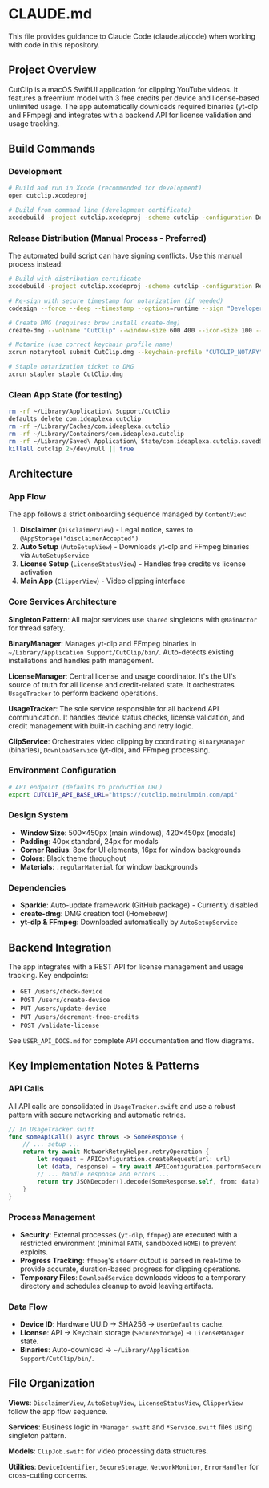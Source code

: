 # CLAUDE.md

This file provides guidance to Claude Code (claude.ai/code) when working with code in this repository.

## Project Overview

CutClip is a macOS SwiftUI application for clipping YouTube videos. It features a freemium model with 3 free credits per device and license-based unlimited usage. The app automatically downloads required binaries (yt-dlp and FFmpeg) and integrates with a backend API for license validation and usage tracking.

## Build Commands

### Development
```bash
# Build and run in Xcode (recommended for development)
open cutclip.xcodeproj

# Build from command line (development certificate)
xcodebuild -project cutclip.xcodeproj -scheme cutclip -configuration Debug build
```

### Release Distribution (Manual Process - Preferred)
The automated build script can have signing conflicts. Use this manual process instead:

```bash
# Build with distribution certificate
xcodebuild -project cutclip.xcodeproj -scheme cutclip -configuration Release -derivedDataPath build CODE_SIGN_STYLE=Manual CODE_SIGN_IDENTITY="Developer ID Application: Ideaplexa LLC (53P98M92V7)" clean build

# Re-sign with secure timestamp for notarization (if needed)
codesign --force --deep --timestamp --options=runtime --sign "Developer ID Application: Ideaplexa LLC (53P98M92V7)" build/Build/Products/Release/cutclip.app

# Create DMG (requires: brew install create-dmg)
create-dmg --volname "CutClip" --window-size 600 400 --icon-size 100 --app-drop-link 450 150 CutClip.dmg build/Build/Products/Release/cutclip.app

# Notarize (use correct keychain profile name)
xcrun notarytool submit CutClip.dmg --keychain-profile "CUTCLIP_NOTARY" --wait

# Staple notarization ticket to DMG
xcrun stapler staple CutClip.dmg
```

### Clean App State (for testing)
```bash
rm -rf ~/Library/Application\ Support/CutClip
defaults delete com.ideaplexa.cutclip
rm -rf ~/Library/Caches/com.ideaplexa.cutclip
rm -rf ~/Library/Containers/com.ideaplexa.cutclip
rm -rf ~/Library/Saved\ Application\ State/com.ideaplexa.cutclip.savedState
killall cutclip 2>/dev/null || true
```

## Architecture

### App Flow
The app follows a strict onboarding sequence managed by `ContentView`:
1. **Disclaimer** (`DisclaimerView`) - Legal notice, saves to `@AppStorage("disclaimerAccepted")`
2. **Auto Setup** (`AutoSetupView`) - Downloads yt-dlp and FFmpeg binaries via `AutoSetupService`
3. **License Setup** (`LicenseStatusView`) - Handles free credits vs license activation
4. **Main App** (`ClipperView`) - Video clipping interface

### Core Services Architecture

**Singleton Pattern**: All major services use `shared` singletons with `@MainActor` for thread safety.

**BinaryManager**: Manages yt-dlp and FFmpeg binaries in `~/Library/Application Support/CutClip/bin/`. Auto-detects existing installations and handles path management.

**LicenseManager**: Central license and usage coordinator. It's the UI's source of truth for all license and credit-related state. It orchestrates `UsageTracker` to perform backend operations.

**UsageTracker**: The sole service responsible for all backend API communication. It handles device status checks, license validation, and credit management with built-in caching and retry logic.

**ClipService**: Orchestrates video clipping by coordinating `BinaryManager` (binaries), `DownloadService` (yt-dlp), and FFmpeg processing.

### Environment Configuration
```bash
# API endpoint (defaults to production URL)
export CUTCLIP_API_BASE_URL="https://cutclip.moinulmoin.com/api"
```

### Design System
- **Window Size**: 500×450px (main windows), 420×450px (modals)
- **Padding**: 40px standard, 24px for modals
- **Corner Radius**: 8px for UI elements, 16px for window backgrounds
- **Colors**: Black theme throughout
- **Materials**: `.regularMaterial` for window backgrounds

### Dependencies
- **Sparkle**: Auto-update framework (GitHub package) - Currently disabled
- **create-dmg**: DMG creation tool (Homebrew)
- **yt-dlp & FFmpeg**: Downloaded automatically by `AutoSetupService`

## Backend Integration

The app integrates with a REST API for license management and usage tracking. Key endpoints:

- `GET /users/check-device`
- `POST /users/create-device`
- `PUT /users/update-device`
- `PUT /users/decrement-free-credits`
- `POST /validate-license`

See `USER_API_DOCS.md` for complete API documentation and flow diagrams.

## Key Implementation Notes & Patterns

### API Calls
All API calls are consolidated in `UsageTracker.swift` and use a robust pattern with secure networking and automatic retries.

```swift
// In UsageTracker.swift
func someApiCall() async throws -> SomeResponse {
    // ... setup ...
    return try await NetworkRetryHelper.retryOperation {
        let request = APIConfiguration.createRequest(url: url)
        let (data, response) = try await APIConfiguration.performSecureRequest(request)
        // ... handle response and errors ...
        return try JSONDecoder().decode(SomeResponse.self, from: data)
    }
}
```

### Process Management
- **Security**: External processes (`yt-dlp`, `ffmpeg`) are executed with a restricted environment (minimal `PATH`, sandboxed `HOME`) to prevent exploits.
- **Progress Tracking**: `ffmpeg`'s `stderr` output is parsed in real-time to provide accurate, duration-based progress for clipping operations.
- **Temporary Files**: `DownloadService` downloads videos to a temporary directory and schedules cleanup to avoid leaving artifacts.

### Data Flow
- **Device ID**: Hardware UUID → SHA256 → `UserDefaults` cache.
- **License**: API → Keychain storage (`SecureStorage`) → `LicenseManager` state.
- **Binaries**: Auto-download → `~/Library/Application Support/CutClip/bin/`.

## File Organization

**Views**: `DisclaimerView`, `AutoSetupView`, `LicenseStatusView`, `ClipperView` follow the app flow sequence.

**Services**: Business logic in `*Manager.swift` and `*Service.swift` files using singleton pattern.

**Models**: `ClipJob.swift` for video processing data structures.

**Utilities**: `DeviceIdentifier`, `SecureStorage`, `NetworkMonitor`, `ErrorHandler` for cross-cutting concerns.